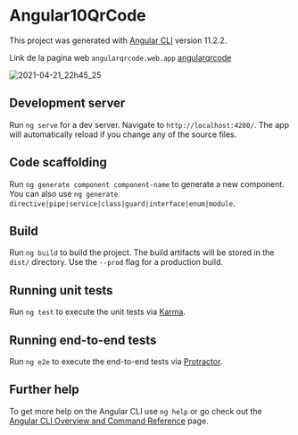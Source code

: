 # Angular10QrCode

This project was generated with [Angular CLI](https://github.com/angular/angular-cli) version 11.2.2.

Link de la pagina web
`angularqrcode.web.app` [angularqrcode](angularqrcode.web.app) 


![2021-04-21_22h45_25](https://user-images.githubusercontent.com/63914494/115652650-47c86480-a2f3-11eb-9944-ae7def1e69e4.png)

## Development server

Run `ng serve` for a dev server. Navigate to `http://localhost:4200/`. The app will automatically reload if you change any of the source files.

## Code scaffolding

Run `ng generate component component-name` to generate a new component. You can also use `ng generate directive|pipe|service|class|guard|interface|enum|module`.

## Build

Run `ng build` to build the project. The build artifacts will be stored in the `dist/` directory. Use the `--prod` flag for a production build.

## Running unit tests

Run `ng test` to execute the unit tests via [Karma](https://karma-runner.github.io).

## Running end-to-end tests

Run `ng e2e` to execute the end-to-end tests via [Protractor](http://www.protractortest.org/).

## Further help

To get more help on the Angular CLI use `ng help` or go check out the [Angular CLI Overview and Command Reference](https://angular.io/cli) page.
